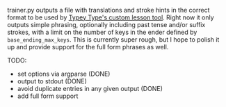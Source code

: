 trainer.py outputs a file with translations and stroke hints in the correct format to be used by [Typey Type's custom lesson tool](https://didoesdigital.com/typey-type/lessons/custom/setup). Right now it only outputs simple phrasing, optionally including past tense and/or suffix strokes, with a limit on the number of keys in the ender defined by `base_ending_max_keys`. This is currently super rough, but I hope to polish it up and provide support for the full form phrases as well.

TODO:
- set options via argparse (DONE)
- output to stdout (DONE)
- avoid duplicate entries in any given output (DONE)
- add full form support